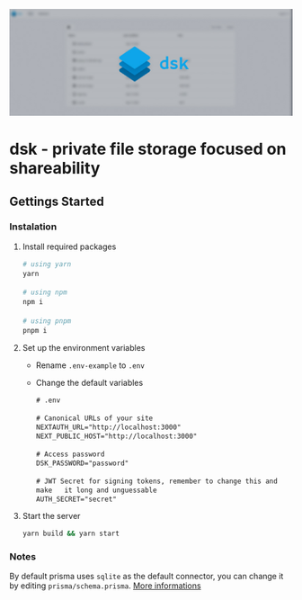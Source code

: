 <p align="center">
  <img src="assets/cover.jpg" />
</p>

# dsk - private file storage focused on shareability

## Gettings Started

### Instalation

1. Install required packages
   ```sh
   # using yarn 
   yarn
   
   # using npm 
   npm i

   # using pnpm
   pnpm i
   ```

2. Set up the environment variables

   - Rename `.env-example` to `.env` 

   - Change the default variables

     ```env
     # .env
     
     # Canonical URLs of your site
     NEXTAUTH_URL="http://localhost:3000"
     NEXT_PUBLIC_HOST="http://localhost:3000"
  
     # Access password
     DSK_PASSWORD="password"
  
     # JWT Secret for signing tokens, remember to change this and make   it long and unguessable
     AUTH_SECRET="secret"
     ```

3. Start the server
   ```sh
   yarn build && yarn start
   ```

### Notes

By default prisma uses `sqlite` as the default connector, you can change it by editing `prisma/schema.prisma`. [More informations](https://www.prisma.io/docs/concepts/database-connectors)